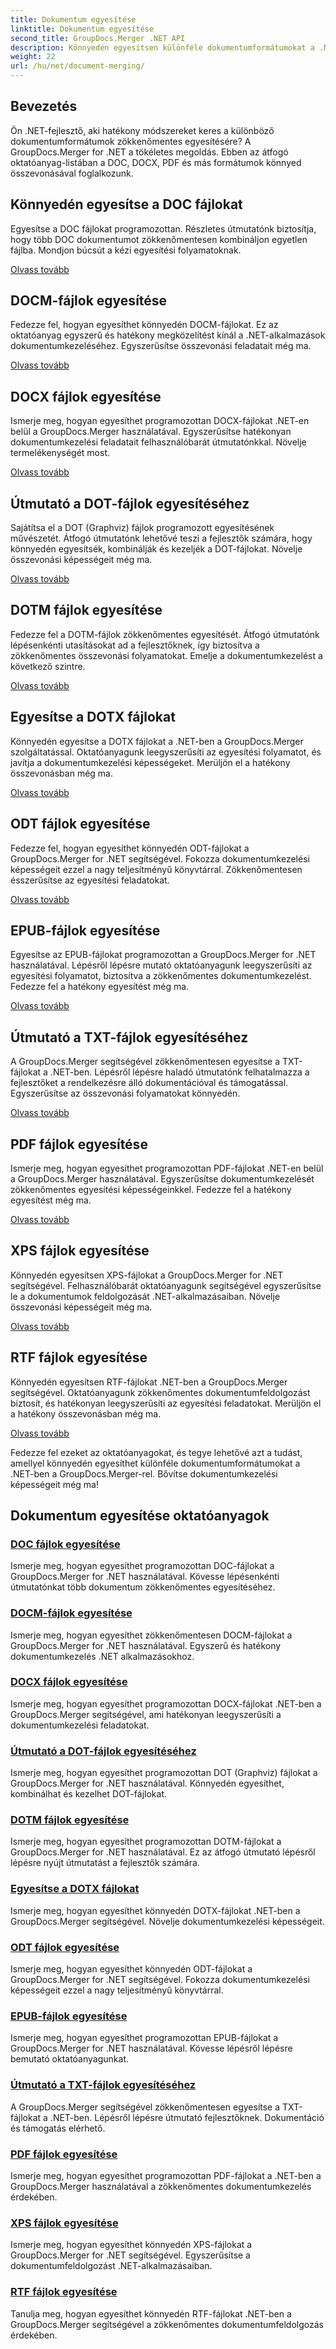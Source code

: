 ```yaml
---
title: Dokumentum egyesítése
linktitle: Dokumentum egyesítése
second_title: GroupDocs.Merger .NET API
description: Könnyedén egyesítsen különféle dokumentumformátumokat a .NET-ben a GroupDocs.Merger segítségével. Zökkenőmentesen kombinálhatja a DOC, DOCX, PDF és egyebeket. Tökéletesítse dokumentumkezelését még ma!
weight: 22
url: /hu/net/document-merging/
---
```

## Bevezetés

Ön .NET-fejlesztő, aki hatékony módszereket keres a különböző dokumentumformátumok zökkenőmentes egyesítésére? A GroupDocs.Merger for .NET a tökéletes megoldás. Ebben az átfogó oktatóanyag-listában a DOC, DOCX, PDF és más formátumok könnyed összevonásával foglalkozunk.

## Könnyedén egyesítse a DOC fájlokat

Egyesítse a DOC fájlokat programozottan. Részletes útmutatónk biztosítja, hogy több DOC dokumentumot zökkenőmentesen kombináljon egyetlen fájlba. Mondjon búcsút a kézi egyesítési folyamatoknak.

[Olvass tovább](./merge-doc-files/)

## DOCM-fájlok egyesítése

Fedezze fel, hogyan egyesíthet könnyedén DOCM-fájlokat. Ez az oktatóanyag egyszerű és hatékony megközelítést kínál a .NET-alkalmazások dokumentumkezeléséhez. Egyszerűsítse összevonási feladatait még ma.

[Olvass tovább](./merging-docm-files/)

## DOCX fájlok egyesítése

Ismerje meg, hogyan egyesíthet programozottan DOCX-fájlokat .NET-en belül a GroupDocs.Merger használatával. Egyszerűsítse hatékonyan dokumentumkezelési feladatait felhasználóbarát útmutatónkkal. Növelje termelékenységét most.

[Olvass tovább](./how-to-merge-docx-files/)

## Útmutató a DOT-fájlok egyesítéséhez

Sajátítsa el a DOT (Graphviz) fájlok programozott egyesítésének művészetét. Átfogó útmutatónk lehetővé teszi a fejlesztők számára, hogy könnyedén egyesítsék, kombinálják és kezeljék a DOT-fájlokat. Növelje összevonási képességeit még ma.

[Olvass tovább](./guide-merging-dot-files/)

## DOTM fájlok egyesítése

Fedezze fel a DOTM-fájlok zökkenőmentes egyesítését. Átfogó útmutatónk lépésenkénti utasításokat ad a fejlesztőknek, így biztosítva a zökkenőmentes összevonási folyamatokat. Emelje a dokumentumkezelést a következő szintre.

[Olvass tovább](./merging-dotm-files/)

## Egyesítse a DOTX fájlokat

Könnyedén egyesítse a DOTX fájlokat a .NET-ben a GroupDocs.Merger szolgáltatással. Oktatóanyagunk leegyszerűsíti az egyesítési folyamatot, és javítja a dokumentumkezelési képességeket. Merüljön el a hatékony összevonásban még ma.

[Olvass tovább](./merge-dotx-files/)

## ODT fájlok egyesítése

Fedezze fel, hogyan egyesíthet könnyedén ODT-fájlokat a GroupDocs.Merger for .NET segítségével. Fokozza dokumentumkezelési képességeit ezzel a nagy teljesítményű könyvtárral. Zökkenőmentesen ésszerűsítse az egyesítési feladatokat.

[Olvass tovább](./merging-odt-files/)

## EPUB-fájlok egyesítése

Egyesítse az EPUB-fájlokat programozottan a GroupDocs.Merger for .NET használatával. Lépésről lépésre mutató oktatóanyagunk leegyszerűsíti az egyesítési folyamatot, biztosítva a zökkenőmentes dokumentumkezelést. Fedezze fel a hatékony egyesítést még ma.

[Olvass tovább](./merge-epub-files/)

## Útmutató a TXT-fájlok egyesítéséhez

A GroupDocs.Merger segítségével zökkenőmentesen egyesítse a TXT-fájlokat a .NET-ben. Lépésről lépésre haladó útmutatónk felhatalmazza a fejlesztőket a rendelkezésre álló dokumentációval és támogatással. Egyszerűsítse az összevonási folyamatokat könnyedén.

[Olvass tovább](./guide-merging-txt-files/)

## PDF fájlok egyesítése

Ismerje meg, hogyan egyesíthet programozottan PDF-fájlokat .NET-en belül a GroupDocs.Merger használatával. Egyszerűsítse dokumentumkezelését zökkenőmentes egyesítési képességeinkkel. Fedezze fel a hatékony egyesítést még ma.

[Olvass tovább](./merging-pdf-files/)

## XPS fájlok egyesítése

Könnyedén egyesítsen XPS-fájlokat a GroupDocs.Merger for .NET segítségével. Felhasználóbarát oktatóanyagunk segítségével egyszerűsítse le a dokumentumok feldolgozását .NET-alkalmazásaiban. Növelje összevonási képességeit még ma.

[Olvass tovább](./merge-xps-files/)

## RTF fájlok egyesítése

Könnyedén egyesítsen RTF-fájlokat .NET-ben a GroupDocs.Merger segítségével. Oktatóanyagunk zökkenőmentes dokumentumfeldolgozást biztosít, és hatékonyan leegyszerűsíti az egyesítési feladatokat. Merüljön el a hatékony összevonásban még ma.

[Olvass tovább](./merging-rtf-files/)

Fedezze fel ezeket az oktatóanyagokat, és tegye lehetővé azt a tudást, amellyel könnyedén egyesíthet különféle dokumentumformátumokat a .NET-ben a GroupDocs.Merger-rel. Bővítse dokumentumkezelési képességeit még ma!
## Dokumentum egyesítése oktatóanyagok
### [DOC fájlok egyesítése](./merge-doc-files/)
Ismerje meg, hogyan egyesíthet programozottan DOC-fájlokat a GroupDocs.Merger for .NET használatával. Kövesse lépésenkénti útmutatónkat több dokumentum zökkenőmentes egyesítéséhez.
### [DOCM-fájlok egyesítése](./merging-docm-files/)
Ismerje meg, hogyan egyesíthet zökkenőmentesen DOCM-fájlokat a GroupDocs.Merger for .NET használatával. Egyszerű és hatékony dokumentumkezelés .NET alkalmazásokhoz.
### [DOCX fájlok egyesítése](./how-to-merge-docx-files/)
Ismerje meg, hogyan egyesíthet programozottan DOCX-fájlokat .NET-ben a GroupDocs.Merger segítségével, ami hatékonyan leegyszerűsíti a dokumentumkezelési feladatokat.
### [Útmutató a DOT-fájlok egyesítéséhez](./guide-merging-dot-files/)
Ismerje meg, hogyan egyesíthet programozottan DOT (Graphviz) fájlokat a GroupDocs.Merger for .NET használatával. Könnyedén egyesíthet, kombinálhat és kezelhet DOT-fájlokat.
### [DOTM fájlok egyesítése](./merging-dotm-files/)
Ismerje meg, hogyan egyesíthet programozottan DOTM-fájlokat a GroupDocs.Merger for .NET használatával. Ez az átfogó útmutató lépésről lépésre nyújt útmutatást a fejlesztők számára.
### [Egyesítse a DOTX fájlokat](./merge-dotx-files/)
Ismerje meg, hogyan egyesíthet könnyedén DOTX-fájlokat .NET-ben a GroupDocs.Merger segítségével. Növelje dokumentumkezelési képességeit.
### [ODT fájlok egyesítése](./merging-odt-files/)
Ismerje meg, hogyan egyesíthet könnyedén ODT-fájlokat a GroupDocs.Merger for .NET segítségével. Fokozza dokumentumkezelési képességeit ezzel a nagy teljesítményű könyvtárral.
### [EPUB-fájlok egyesítése](./merge-epub-files/)
Ismerje meg, hogyan egyesíthet programozottan EPUB-fájlokat a GroupDocs.Merger for .NET használatával. Kövesse lépésről lépésre bemutató oktatóanyagunkat.
### [Útmutató a TXT-fájlok egyesítéséhez](./guide-merging-txt-files/)
A GroupDocs.Merger segítségével zökkenőmentesen egyesítse a TXT-fájlokat a .NET-ben. Lépésről lépésre útmutató fejlesztőknek. Dokumentáció és támogatás elérhető.
### [PDF fájlok egyesítése](./merging-pdf-files/)
Ismerje meg, hogyan egyesíthet programozottan PDF-fájlokat a .NET-ben a GroupDocs.Merger használatával a zökkenőmentes dokumentumkezelés érdekében.
### [XPS fájlok egyesítése](./merge-xps-files/)
Ismerje meg, hogyan egyesíthet könnyedén XPS-fájlokat a GroupDocs.Merger for .NET segítségével. Egyszerűsítse a dokumentumfeldolgozást .NET-alkalmazásaiban.
### [RTF fájlok egyesítése](./merging-rtf-files/)
Tanulja meg, hogyan egyesíthet könnyedén RTF-fájlokat .NET-ben a GroupDocs.Merger segítségével a zökkenőmentes dokumentumfeldolgozás érdekében.